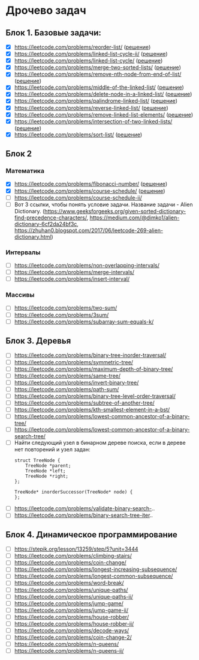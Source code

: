 # Дрочево задач

## Блок 1. Базовые задачи:

- [x] https://leetcode.com/problems/reorder-list/ ([решение](solutions/reorder-list.md))
- [x] https://leetcode.com/problems/linked-list-cycle-ii/ ([решение](solutions/linked-list-cycle-ii.md))
- [x] https://leetcode.com/problems/linked-list-cycle/ ([решение](solutions/linked-list-cycle.md))
- [x] https://leetcode.com/problems/merge-two-sorted-lists/ ([решение](solutions/merge-two-sorted-lists.md))
- [x] https://leetcode.com/problems/remove-nth-node-from-end-of-list/ ([решение](solutions/remove-nth-node-from-end-of-list.md))
- [x] https://leetcode.com/problems/middle-of-the-linked-list/ ([решение](solutions/middle-of-the-linked-list.md))
- [x] https://leetcode.com/problems/delete-node-in-a-linked-list/ ([решение](solutions/delete-node-in-a-linked-list.md))
- [x] https://leetcode.com/problems/palindrome-linked-list/ ([решение](solutions/palindrome-linked-list.md))
- [x] https://leetcode.com/problems/reverse-linked-list/ ([решение](solutions/reverse-linked-list.md))
- [x] https://leetcode.com/problems/remove-linked-list-elements/ ([решение](solutions/remove-linked-list-elements.md))
- [x] https://leetcode.com/problems/intersection-of-two-linked-lists/ ([решение](solutions/intersection-of-two-linked-lists.md))
- [x] https://leetcode.com/problems/sort-list/ ([решение](solutions/sort-list.md))

## Блок 2
### Математика
- [x] https://leetcode.com/problems/fibonacci-number/ ([решение](solutions/fibonacci-number.md))
- [x] https://leetcode.com/problems/course-schedule/ ([решение](solutions/course-schedule.md))
- [ ] https://leetcode.com/problems/course-schedule-ii/
- [ ] Вот 3 ссылки, чтобы понять условие задачи. Название задачи - Alien Dictionary.
    (https://www.geeksforgeeks.org/given-sorted-dictionary-find-precedence-characters/, https://medium.com/@dimko1/alien-dictionary-6cf2da24bf3c, https://zhuhan0.blogspot.com/2017/06/leetcode-269-alien-dictionary.html)

### Интервалы
- [ ] https://leetcode.com/problems/non-overlapping-intervals/
- [ ] https://leetcode.com/problems/merge-intervals/
- [ ] https://leetcode.com/problems/insert-interval/

### Массивы
- [ ] https://leetcode.com/problems/two-sum/
- [ ] https://leetcode.com/problems/3sum/
- [ ] https://leetcode.com/problems/subarray-sum-equals-k/ 

## Блок 3. Деревья
- [ ] https://leetcode.com/problems/binary-tree-inorder-traversal/
- [ ] https://leetcode.com/problems/symmetric-tree/
- [ ] https://leetcode.com/problems/maximum-depth-of-binary-tree/
- [ ] https://leetcode.com/problems/same-tree/
- [ ] https://leetcode.com/problems/invert-binary-tree/
- [ ] https://leetcode.com/problems/path-sum/
- [ ] https://leetcode.com/problems/binary-tree-level-order-traversal/
- [ ] https://leetcode.com/problems/subtree-of-another-tree/
- [ ] https://leetcode.com/problems/kth-smallest-element-in-a-bst/
- [ ] https://leetcode.com/problems/lowest-common-ancestor-of-a-binary-tree/
- [ ] https://leetcode.com/problems/lowest-common-ancestor-of-a-binary-search-tree/
- [ ] Найти следующий узел в бинарном дереве поиска, если в дереве нет повторений и узел задан:
    ```
    struct TreeNode {
        TreeNode *parent;
        TreeNode *left;
        TreeNode *right;
    };
    
    TreeNode* inorderSuccessor(TreeNode* node) {
    };
    ```
- [ ] https://leetcode.com/problems/validate-binary-search-..
- [ ] https://leetcode.com/problems/binary-search-tree-iter.. 

## Блок 4. Динамическое программирование
- [ ] https://stepik.org/lesson/13259/step/5?unit=3444
- [ ] https://leetcode.com/problems/climbing-stairs/
- [ ] https://leetcode.com/problems/coin-change/
- [ ] https://leetcode.com/problems/longest-increasing-subsequence/
- [ ] https://leetcode.com/problems/longest-common-subsequence/
- [ ] https://leetcode.com/problems/word-break/
- [ ] https://leetcode.com/problems/unique-paths/
- [ ] https://leetcode.com/problems/unique-paths-ii/
- [ ] https://leetcode.com/problems/jump-game/
- [ ] https://leetcode.com/problems/jump-game-ii/
- [ ] https://leetcode.com/problems/house-robber/
- [ ] https://leetcode.com/problems/house-robber-ii/
- [ ] https://leetcode.com/problems/decode-ways/
- [ ] https://leetcode.com/problems/coin-change-2/
- [ ] https://leetcode.com/problems/n-queens/
- [ ] https://leetcode.com/problems/n-queens-ii/